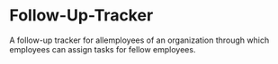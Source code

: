 # Follow-Up-Tracker
A follow-up tracker for allemployees of an organization through which employees can assign tasks for fellow employees.
